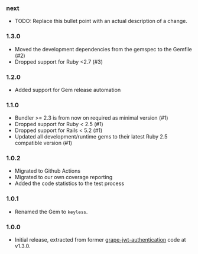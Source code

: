 ### next

* TODO: Replace this bullet point with an actual description of a change.

### 1.3.0

* Moved the development dependencies from the gemspec to the Gemfile (#2)
* Dropped support for Ruby <2.7 (#3)

### 1.2.0

* Added support for Gem release automation

### 1.1.0

* Bundler >= 2.3 is from now on required as minimal version (#1)
* Dropped support for Ruby < 2.5 (#1)
* Dropped support for Rails < 5.2 (#1)
* Updated all development/runtime gems to their latest
  Ruby 2.5 compatible version (#1)

### 1.0.2

* Migrated to Github Actions
* Migrated to our own coverage reporting
* Added the code statistics to the test process

### 1.0.1

* Renamed the Gem to `keyless`.

### 1.0.0

* Initial release, extracted from former
  [grape-jwt-authentication](https://github.com/hausgold/grape-jwt-authentication)
  code at v1.3.0.
